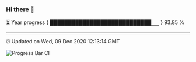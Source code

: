 ### Hi there 👋

⏳ Year progress { ████████████████████████████▁▁ } 93.85 %

---

⏰ Updated on Wed, 09 Dec 2020 12:13:14 GMT

![Progress Bar CI](https://github.com/liununu/liununu/workflows/Progress%20Bar%20CI/badge.svg)
